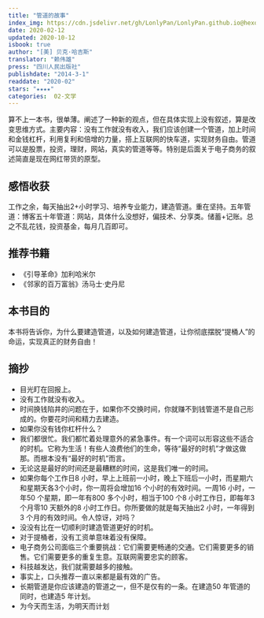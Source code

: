 ```yaml
---
title: "管道的故事"
index_img: https://cdn.jsdelivr.net/gh/LonlyPan/LonlyPan.github.io@hexo_source/hexo_images/管道的故事/管道的故事.jpg
date: 2020-02-12
updated: 2020-10-12
isbook: true
author: "[美] ⻉克·哈吉斯"
translator: "赖伟雄"
press: "四川人⺠出版社"
publishdate: "2014-3-1"
readdate: "2020-02"
stars: "★★★★" 
categories:  02-文学
---
```


算不上一本书，很单薄。阐述了一种新的观点，但在具体实现上没有叙述，算是改变思维方式。主要内容：没有工作就没有收入，我们应该创建一个管道，加上时间和金钱杠杆，利用复利和倍增的力量，搭上互联网的快⻋道，实现财务自由。管道可以是股票，投资，理财，网站，真实的管道等等。特别是后面关于电子商务的叙述简直是现在网红带货的原型。
<!--more-->

## 感悟收获
工作之余，每天抽出2+小时学习、培养专业能力，建造管道。重在坚持。五年管道：博客五十年管道：网站，具体什么没想好，偏技术、分享类。储蓄+记账。总之不乱花钱，投资基金，每月几百即可。

## 推荐书籍
- 《引导革命》加利哈米尔
- 《邻家的百万富翁》汤⻢士·史丹尼

## 本书目的

本书将告诉你，为什么要建造管道，以及如何建造管道，让你彻底摆脱“提桶人”的命运，实现真正的财务自由！

## 摘抄

- 目光盯在回报上。
- 没有工作就没有收入。
- 时间换钱陷井的问题在于，如果你不交换时间，你就赚不到钱管道不是自己形成的。你要花时间和精力去建造。
- 如果你没有钱你杠杆什么？
- 我们都很忙。我们都忙着处理意外的紧急事件。有一个词可以形容这些不适合的时机。它称为生活！有些人浪费他们的生命，等待“最好的时机”才做这做那。而根本没有“最好的时机”而言。
- 无论这是最好的时间还是最糟糕的时间，这是我们唯一的时间。
- 如果你每个工作日8 小时，早上上班前一小时，晚上下班后一小时，而星期六和星期天各3个小时，你一周将会增加16 个小时的有效时间。一周16 小时，一年50 个星期，即一年有800 多个小时，相当于100 个8 小时工作日，即每年3 个月零10 天额外的8 小时工作日。你所要做的就是每天抽出2 小时，一年得到3 个月的有效时间。令人惊讶，对吗？
- 没没有比在一切顺利时建造管道更好的时机。
- 对于提桶者，没有工资单意味着没有保障。
- 电子商务公司面临三个重要挑战：它们需要更畅通的交通。它们需要更多的销售。它们需要更多的重复生意。互联网需要忠实的顾客。
- 科技越发达，我们就需要越多的接触。
- 事实上，口头推荐一直以来都是最有效的广告。
- ⻓期管道是你应该建造的管道之一，但不是仅有的一条。在建造50 年管道的同时，也建造5 年计划。
- 为今天而生活，为明天而计划

